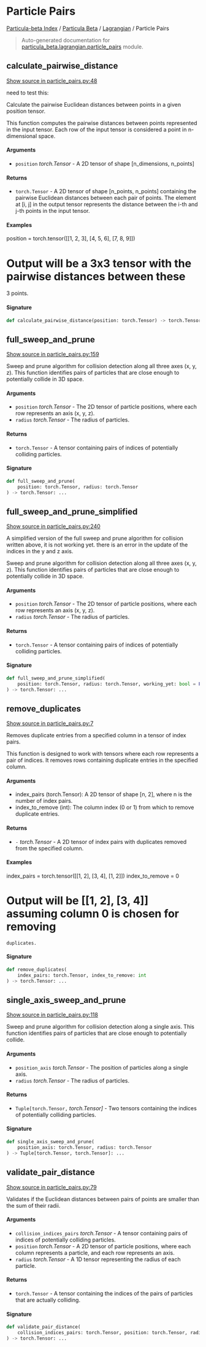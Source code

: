 # Particle Pairs

[Particula-beta Index](../../README.md#particula-beta-index) / [Particula Beta](../index.md#particula-beta) / [Lagrangian](./index.md#lagrangian) / Particle Pairs

> Auto-generated documentation for [particula_beta.lagrangian.particle_pairs](https://github.com/uncscode/particula-beta/blob/main/particula_beta/lagrangian/particle_pairs.py) module.

## calculate_pairwise_distance

[Show source in particle_pairs.py:48](https://github.com/uncscode/particula-beta/blob/main/particula_beta/lagrangian/particle_pairs.py#L48)

need to test this:

Calculate the pairwise Euclidean distances between points in a given
position tensor.

This function computes the pairwise distances between points represented
in the input tensor. Each row of the input tensor is considered a point in
n-dimensional space.

#### Arguments

- `position` *torch.Tensor* - A 2D tensor of shape [n_dimensions, n_points]

#### Returns

- `torch.Tensor` - A 2D tensor of shape [n_points, n_points] containing the
pairwise Euclidean distances between each pair of points.
The element at [i, j] in the output tensor represents the distance
between the i-th and j-th points in the input tensor.

#### Examples

position = torch.tensor([[1, 2, 3], [4, 5, 6], [7, 8, 9]])
# Output will be a 3x3 tensor with the pairwise distances between these
3 points.

#### Signature

```python
def calculate_pairwise_distance(position: torch.Tensor) -> torch.Tensor: ...
```



## full_sweep_and_prune

[Show source in particle_pairs.py:159](https://github.com/uncscode/particula-beta/blob/main/particula_beta/lagrangian/particle_pairs.py#L159)

Sweep and prune algorithm for collision detection along all three axes
(x, y, z). This function identifies pairs of particles that are close
enough to potentially collide in 3D space.

#### Arguments

- `position` *torch.Tensor* - The 2D tensor of particle positions,
    where each row represents an axis (x, y, z).
- `radius` *torch.Tensor* - The radius of particles.

#### Returns

- `torch.Tensor` - A tensor containing pairs of indices of potentially
    colliding particles.

#### Signature

```python
def full_sweep_and_prune(
    position: torch.Tensor, radius: torch.Tensor
) -> torch.Tensor: ...
```



## full_sweep_and_prune_simplified

[Show source in particle_pairs.py:240](https://github.com/uncscode/particula-beta/blob/main/particula_beta/lagrangian/particle_pairs.py#L240)

A simplified version of the full sweep and prune algorithm for collision
written above, it is not working yet. there is an error in the update of
the indices in the y and z axis.

Sweep and prune algorithm for collision detection along all three axes
(x, y, z). This function identifies pairs of particles that are close
enough to potentially collide in 3D space.

#### Arguments

- `position` *torch.Tensor* - The 2D tensor of particle positions,
    where each row represents an axis (x, y, z).
- `radius` *torch.Tensor* - The radius of particles.

#### Returns

- `torch.Tensor` - A tensor containing pairs of indices of potentially
    colliding particles.

#### Signature

```python
def full_sweep_and_prune_simplified(
    position: torch.Tensor, radius: torch.Tensor, working_yet: bool = False
) -> torch.Tensor: ...
```



## remove_duplicates

[Show source in particle_pairs.py:7](https://github.com/uncscode/particula-beta/blob/main/particula_beta/lagrangian/particle_pairs.py#L7)

Removes duplicate entries from a specified column in a tensor of index
pairs.

This function is designed to work with tensors where each row represents a
pair of indices. It removes rows containing duplicate entries in the
specified column.

#### Arguments

- index_pairs (torch.Tensor): A 2D tensor of shape [n, 2], where n is the
    number of index pairs.
- index_to_remove (int): The column index (0 or 1) from which to remove
    duplicate entries.

#### Returns

- `-` *torch.Tensor* - A 2D tensor of index pairs with duplicates removed from
    the specified column.

#### Examples

index_pairs = torch.tensor([[1, 2], [3, 4], [1, 2]])
index_to_remove = 0
# Output will be [[1, 2], [3, 4]] assuming column 0 is chosen for removing
    duplicates.

#### Signature

```python
def remove_duplicates(
    index_pairs: torch.Tensor, index_to_remove: int
) -> torch.Tensor: ...
```



## single_axis_sweep_and_prune

[Show source in particle_pairs.py:118](https://github.com/uncscode/particula-beta/blob/main/particula_beta/lagrangian/particle_pairs.py#L118)

Sweep and prune algorithm for collision detection along a single axis.
This function identifies pairs of particles that are close enough to
potentially collide.

#### Arguments

- `position_axis` *torch.Tensor* - The position of particles along a single
    axis.
- `radius` *torch.Tensor* - The radius of particles.

#### Returns

- `Tuple[torch.Tensor,` *torch.Tensor]* - Two tensors containing the indices
of potentially colliding particles.

#### Signature

```python
def single_axis_sweep_and_prune(
    position_axis: torch.Tensor, radius: torch.Tensor
) -> Tuple[torch.Tensor, torch.Tensor]: ...
```



## validate_pair_distance

[Show source in particle_pairs.py:79](https://github.com/uncscode/particula-beta/blob/main/particula_beta/lagrangian/particle_pairs.py#L79)

Validates if the Euclidean distances between pairs of points are smaller
than the sum of their radii.

#### Arguments

- `collision_indices_pairs` *torch.Tensor* - A tensor containing pairs of
    indices of potentially colliding particles.
- `position` *torch.Tensor* - A 2D tensor of particle positions, where each
    column represents a particle, and each row represents an axis.
- `radius` *torch.Tensor* - A 1D tensor representing the radius of each
    particle.

#### Returns

- `torch.Tensor` - A tensor containing the indices of the pairs of
    particles that are actually colliding.

#### Signature

```python
def validate_pair_distance(
    collision_indices_pairs: torch.Tensor, position: torch.Tensor, radius: torch.Tensor
) -> torch.Tensor: ...
```
